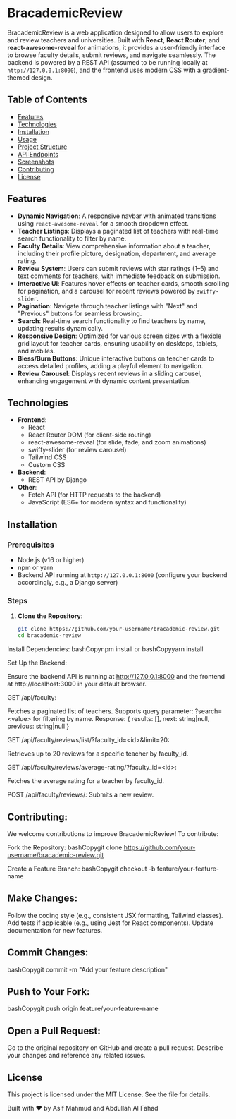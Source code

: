 # BracademicReview

BracademicReview is a web application designed to allow users to explore and review teachers and universities. Built with **React**, **React Router**, and **react-awesome-reveal** for animations, it provides a user-friendly interface to browse faculty details, submit reviews, and navigate seamlessly. The backend is powered by a REST API (assumed to be running locally at `http://127.0.0.1:8000`), and the frontend uses modern CSS with a gradient-themed design.

## Table of Contents
- [Features](#features)
- [Technologies](#technologies)
- [Installation](#installation)
- [Usage](#usage)
- [Project Structure](#project-structure)
- [API Endpoints](#api-endpoints)
- [Screenshots](#screenshots)
- [Contributing](#contributing)
- [License](#license)

## Features
- **Dynamic Navigation**: A responsive navbar with animated transitions using `react-awesome-reveal` for a smooth dropdown effect.
- **Teacher Listings**: Displays a paginated list of teachers with real-time search functionality to filter by name.
- **Faculty Details**: View comprehensive information about a teacher, including their profile picture, designation, department, and average rating.
- **Review System**: Users can submit reviews with star ratings (1–5) and text comments for teachers, with immediate feedback on submission.
- **Interactive UI**: Features hover effects on teacher cards, smooth scrolling for pagination, and a carousel for recent reviews powered by `swiffy-slider`.
- **Pagination**: Navigate through teacher listings with "Next" and "Previous" buttons for seamless browsing.
- **Search**: Real-time search functionality to find teachers by name, updating results dynamically.
- **Responsive Design**: Optimized for various screen sizes with a flexible grid layout for teacher cards, ensuring usability on desktops, tablets, and mobiles.
- **Bless/Burn Buttons**: Unique interactive buttons on teacher cards to access detailed profiles, adding a playful element to navigation.
- **Review Carousel**: Displays recent reviews in a sliding carousel, enhancing engagement with dynamic content presentation.

## Technologies
- **Frontend**:
  - React
  - React Router DOM (for client-side routing)
  - react-awesome-reveal (for slide, fade, and zoom animations)
  - swiffy-slider (for review carousel)
  - Tailwind CSS 
  - Custom CSS 
- **Backend**:
  - REST API by Django
- **Other**:
  - Fetch API (for HTTP requests to the backend)
  - JavaScript (ES6+ for modern syntax and functionality)

## Installation

### Prerequisites
- Node.js (v16 or higher)
- npm or yarn
- Backend API running at `http://127.0.0.1:8000` (configure your backend accordingly, e.g., a Django server)

### Steps
1. **Clone the Repository**:
   ```bash
   git clone https://github.com/your-username/bracademic-review.git
   cd bracademic-review

Install Dependencies:
bashCopynpm install
or
bashCopyyarn install

Set Up the Backend:

Ensure the backend API is running at http://127.0.0.1:8000 and the frontend at http://localhost:3000 in your default browser.


GET /api/faculty:

Fetches a paginated list of teachers.
Supports query parameter: ?search=&lt;value&gt; for filtering by name.
Response: { results: [], next: string|null, previous: string|null }


GET /api/faculty/reviews/list/?faculty_id=&lt;id&gt;&amp;limit=20:

Retrieves up to 20 reviews for a specific teacher by faculty_id.


GET /api/faculty/reviews/average-rating/?faculty_id=&lt;id&gt;:

Fetches the average rating for a teacher by faculty_id.


POST /api/faculty/reviews/:
Submits a new review.

##  Contributing:
We welcome contributions to improve BracademicReview! To contribute:

Fork the Repository:
bashCopygit clone https://github.com/your-username/bracademic-review.git

Create a Feature Branch:
bashCopygit checkout -b feature/your-feature-name

##  Make Changes:

Follow the coding style (e.g., consistent JSX formatting, Tailwind classes).
Add tests if applicable (e.g., using Jest for React components).
Update documentation for new features.


##  Commit Changes:
bashCopygit commit -m "Add your feature description"

##  Push to Your Fork:
bashCopygit push origin feature/your-feature-name

##  Open a Pull Request:

Go to the original repository on GitHub and create a pull request.
Describe your changes and reference any related issues.

##  License
This project is licensed under the MIT License. See the  file for details.

Built with ❤️ by Asif Mahmud and Abdullah Al Fahad
